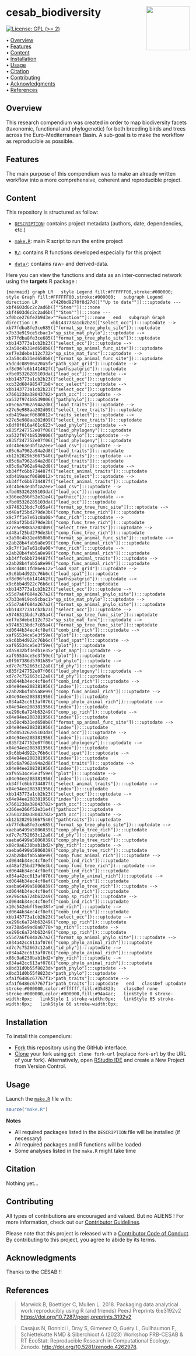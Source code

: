 
<!-- README.md is generated from README.Rmd. Please edit that file -->

# cesab_biodiversity <img src="figures/final_plot.png" align="right" style="float:right; height:120px;"/>

<!-- badges: start -->

[![License: GPL (\>=
2)](https://img.shields.io/badge/License-GPL%20%28%3E%3D%202%29-blue.svg)](https://choosealicense.com/licenses/gpl-2.0/)
<!-- badges: end -->

<p align="left">
• <a href="#overview">Overview</a><br> •
<a href="#features">Features</a><br> •
<a href="#content">Content</a><br> •
<a href="#installation">Installation</a><br> •
<a href="#usage">Usage</a><br> • <a href="#citation">Citation</a><br> •
<a href="#contributing">Contributing</a><br> •
<a href="#acknowledgments">Acknowledgments</a><br> •
<a href="#references">References</a>
</p>

## Overview

This research compendium was created in order to map biodiversity facets
(taxonomic, functional and phylogenetic) for both breeding birds and
trees across the Euro-Mediterranean Basin. A sub-goal is to make the
workflow as reproducible as possible.

## Features

The main purpose of this compendium was to make an already written
workflow into a more comprehensive, coherent and reproducible project.

## Content

This repository is structured as follow:

- [`DESCRIPTION`](https://github.com/MCartereau/cesab_biodiversity/tree/main/DESCRIPTION):
  contains project metadata (authors, date, dependencies, etc.)

- [`make.R`](https://github.com/MCartereau/cesab_biodiversity/tree/main/make.R):
  main R script to run the entire project

- [`R/`](https://github.com/MCartereau/cesab_biodiversity/tree/main/R):
  contains R functions developed especially for this project

- [`data/`](https://github.com/MCartereau/cesab_biodiversity/tree/main/data):
  contains raw- and derived-data.

Here you can view the functions and data as an inter-connected network
using the **targets** R package :

`{mermaid} graph LR   style Legend fill:#FFFFFF00,stroke:#000000;   style Graph fill:#FFFFFF00,stroke:#000000;   subgraph Legend     direction LR     x7420bd9270f8d27d([""Up to date""]):::uptodate --- xbf4603d6c2c2ad6b([""Stem""]):::none     xbf4603d6c2c2ad6b([""Stem""]):::none --- xf0bce276fe2b9d3e>""Function""]:::none   end   subgraph Graph     direction LR     xbb143773a1cb2b23(["select_occ"]):::uptodate --> xb77fdba8fe3ce685(["format_sp_tree_phylo_site"]):::uptodate     x7b33e919ce5cbac1>"sp_site_mat_phylo"]:::uptodate --> xb77fdba8fe3ce685(["format_sp_tree_phylo_site"]):::uptodate     xbb143773a1cb2b23(["select_occ"]):::uptodate --> x3a50c4b31ed650b8(["format_sp_animal_func_site"]):::uptodate     xef7e3debe112c732>"sp_site_mat_func"]:::uptodate --> x3a50c4b31ed650b8(["format_sp_animal_func_site"]):::uptodate     x5dcdc08906a20a5f>"path_spat_grid"]:::uptodate --> xf8d96fc6b141462f(["pathspatgrid"]):::uptodate     xfbd05326285103da(["load_occ"]):::uptodate --> xbb143773a1cb2b23(["select_occ"]):::uptodate     xcb32d684985471b8>"occ_select"]:::uptodate --> xbb143773a1cb2b23(["select_occ"]):::uptodate     x7661238a38043782>"path_occ"]:::uptodate --> xa532f974b8539006(["pathphylo"]):::uptodate     x05c6a7962a94a2d8(["load_traits"]):::uptodate --> x27e5e988aa202d09(["select_tree_traits"]):::uptodate     xdb419aacf0680012>"traits_select"]:::uptodate --> x27e5e988aa202d09(["select_tree_traits"]):::uptodate     x6df0f016a461c623>"load_phylo"]:::uptodate --> x835f247752e07f06(["load_phylogeny"]):::uptodate     xa532f974b8539006(["pathphylo"]):::uptodate --> x835f247752e07f06(["load_phylogeny"]):::uptodate     xdc4be63e3bf1a2ee>"load_csv"]:::uptodate --> x05c6a7962a94a2d8(["load_traits"]):::uptodate     xb12b2829b3667540(["pathtraits"]):::uptodate --> x05c6a7962a94a2d8(["load_traits"]):::uptodate     x05c6a7962a94a2d8(["load_traits"]):::uptodate --> xb34ffc6bb734487f(["select_animal_traits"]):::uptodate     xdb419aacf0680012>"traits_select"]:::uptodate --> xb34ffc6bb734487f(["select_animal_traits"]):::uptodate     xdc4be63e3bf1a2ee>"load_csv"]:::uptodate --> xfbd05326285103da(["load_occ"]):::uptodate     x366ee266f52e31e4(["pathocc"]):::uptodate --> xfbd05326285103da(["load_occ"]):::uptodate     x9746313bdc7c85a4(["format_sp_tree_func_site"]):::uptodate --> xd48af25bd279de3b(["comp_func_tree_rich"]):::uptodate     x9c7ff1e7e61c8a08>"func_rich"]:::uptodate --> xd48af25bd279de3b(["comp_func_tree_rich"]):::uptodate     x27e5e988aa202d09(["select_tree_traits"]):::uptodate --> xd48af25bd279de3b(["comp_func_tree_rich"]):::uptodate     x3a50c4b31ed650b8(["format_sp_animal_func_site"]):::uptodate --> x2ab28b4fab5a8e99(["comp_func_animal_rich"]):::uptodate     x9c7ff1e7e61c8a08>"func_rich"]:::uptodate --> x2ab28b4fab5a8e99(["comp_func_animal_rich"]):::uptodate     xb34ffc6bb734487f(["select_animal_traits"]):::uptodate --> x2ab28b4fab5a8e99(["comp_func_animal_rich"]):::uptodate     xb8cd4011fd86e612>"load_spat_grid"]:::uptodate --> x9c6bb4d922c76b6c(["load_spat"]):::uptodate     xf8d96fc6b141462f(["pathspatgrid"]):::uptodate --> x9c6bb4d922c76b6c(["load_spat"]):::uptodate     xbb143773a1cb2b23(["select_occ"]):::uptodate --> x55d7a6f684a267a2(["format_sp_animal_phylo_site"]):::uptodate     x7b33e919ce5cbac1>"sp_site_mat_phylo"]:::uptodate --> x55d7a6f684a267a2(["format_sp_animal_phylo_site"]):::uptodate     xbb143773a1cb2b23(["select_occ"]):::uptodate --> x9746313bdc7c85a4(["format_sp_tree_func_site"]):::uptodate     xef7e3debe112c732>"sp_site_mat_func"]:::uptodate --> x9746313bdc7c85a4(["format_sp_tree_func_site"]):::uptodate     xd0644b34ec4cf8ef(["comb_ind_rich"]):::uptodate --> xaf95534ce5e3f59e(["plot"]):::uptodate     x9c6bb4d922c76b6c(["load_spat"]):::uptodate --> xaf95534ce5e3f59e(["plot"]):::uptodate     xda5832bf3edb1e35>"plot_map"]:::uptodate --> xaf95534ce5e3f59e(["plot"]):::uptodate     x0f967386d5701b89>"id_phylo"]:::uptodate --> xd7c7c752663c12a8(["id_phy"]):::uptodate     x835f247752e07f06(["load_phylogeny"]):::uptodate --> xd7c7c752663c12a8(["id_phy"]):::uptodate     xd0644b34ec4cf8ef(["comb_ind_rich"]):::uptodate --> x04e94ee208381956(["index"]):::uptodate     x2ab28b4fab5a8e99(["comp_func_animal_rich"]):::uptodate --> x04e94ee208381956(["index"]):::uptodate     x034a42cc613af076(["comp_phylo_animal_rich"]):::uptodate --> x04e94ee208381956(["index"]):::uptodate     xe296c6a724b63249(["comp_sp_rich"]):::uptodate --> x04e94ee208381956(["index"]):::uptodate     x3a50c4b31ed650b8(["format_sp_animal_func_site"]):::uptodate --> x04e94ee208381956(["index"]):::uptodate     xfbd05326285103da(["load_occ"]):::uptodate --> x04e94ee208381956(["index"]):::uptodate     x835f247752e07f06(["load_phylogeny"]):::uptodate --> x04e94ee208381956(["index"]):::uptodate     x9c6bb4d922c76b6c(["load_spat"]):::uptodate --> x04e94ee208381956(["index"]):::uptodate     x05c6a7962a94a2d8(["load_traits"]):::uptodate --> x04e94ee208381956(["index"]):::uptodate     xaf95534ce5e3f59e(["plot"]):::uptodate --> x04e94ee208381956(["index"]):::uptodate     xb34ffc6bb734487f(["select_animal_traits"]):::uptodate --> x04e94ee208381956(["index"]):::uptodate     xbb143773a1cb2b23(["select_occ"]):::uptodate --> x04e94ee208381956(["index"]):::uptodate     x7661238a38043782>"path_occ"]:::uptodate --> x366ee266f52e31e4(["pathocc"]):::uptodate     x7661238a38043782>"path_occ"]:::uptodate --> xb12b2829b3667540(["pathtraits"]):::uptodate     xb77fdba8fe3ce685(["format_sp_tree_phylo_site"]):::uptodate --> xaeba6499a5806039(["comp_phylo_tree_rich"]):::uptodate     xd7c7c752663c12a8(["id_phy"]):::uptodate --> xaeba6499a5806039(["comp_phylo_tree_rich"]):::uptodate     x08c9a6230bab1bd2>"phy_rich"]:::uptodate --> xaeba6499a5806039(["comp_phylo_tree_rich"]):::uptodate     x2ab28b4fab5a8e99(["comp_func_animal_rich"]):::uptodate --> xd0644b34ec4cf8ef(["comb_ind_rich"]):::uptodate     xd48af25bd279de3b(["comp_func_tree_rich"]):::uptodate --> xd0644b34ec4cf8ef(["comb_ind_rich"]):::uptodate     x034a42cc613af076(["comp_phylo_animal_rich"]):::uptodate --> xd0644b34ec4cf8ef(["comb_ind_rich"]):::uptodate     xaeba6499a5806039(["comp_phylo_tree_rich"]):::uptodate --> xd0644b34ec4cf8ef(["comb_ind_rich"]):::uptodate     xe296c6a724b63249(["comp_sp_rich"]):::uptodate --> xd0644b34ec4cf8ef(["comb_ind_rich"]):::uptodate     x10c542ebff5ee38f>"ind_rich"]:::uptodate --> xd0644b34ec4cf8ef(["comb_ind_rich"]):::uptodate     xbb143773a1cb2b23(["select_occ"]):::uptodate --> xe296c6a724b63249(["comp_sp_rich"]):::uptodate     xa738a5e9ad8a8770>"sp_rich"]:::uptodate --> xe296c6a724b63249(["comp_sp_rich"]):::uptodate     x55d7a6f684a267a2(["format_sp_animal_phylo_site"]):::uptodate --> x034a42cc613af076(["comp_phylo_animal_rich"]):::uptodate     xd7c7c752663c12a8(["id_phy"]):::uptodate --> x034a42cc613af076(["comp_phylo_animal_rich"]):::uptodate     x08c9a6230bab1bd2>"phy_rich"]:::uptodate --> x034a42cc613af076(["comp_phylo_animal_rich"]):::uptodate     x0bd31d0b55f8823d>"path_phylo"]:::uptodate --> x0bd31d0b55f8823d>"path_phylo"]:::uptodate     xfa1f6486c67767f1>"path_traits"]:::uptodate --> xfa1f6486c67767f1>"path_traits"]:::uptodate   end   classDef uptodate stroke:#000000,color:#ffffff,fill:#354823;   classDef none stroke:#000000,color:#000000,fill:#94a4ac;   linkStyle 0 stroke-width:0px;   linkStyle 1 stroke-width:0px;   linkStyle 65 stroke-width:0px;   linkStyle 66 stroke-width:0px;`

## Installation

To install this compendium:

- [Fork](https://docs.github.com/en/get-started/quickstart/contributing-to-projects)
  this repository using the GitHub interface.
- [Clone](https://docs.github.com/en/repositories/creating-and-managing-repositories/cloning-a-repository)
  your fork using `git clone fork-url` (replace `fork-url` by the URL of
  your fork). Alternatively, open [RStudio
  IDE](https://posit.co/products/open-source/rstudio/) and create a New
  Project from Version Control.

## Usage

Launch the
[`make.R`](https://github.com/MCartereau/cesab_biodiversity/tree/main/make.R)
file with:

``` r
source("make.R")
```

**Notes**

- All required packages listed in the `DESCRIPTION` file will be
  installed (if necessary)
- All required packages and R functions will be loaded
- Some analyses listed in the `make.R` might take time

## Citation

Nothing yet…

## Contributing

All types of contributions are encouraged and valued. But no ALIENS !
For more information, check out our [Contributor
Guidelines](https://github.com/MCartereau/cesab_biodiversity/blob/main/CONTRIBUTING.md).

Please note that this project is released with a [Contributor Code of
Conduct](https://contributor-covenant.org/version/2/1/CODE_OF_CONDUCT.html).
By contributing to this project, you agree to abide by its terms.

## Acknowledgments

Thanks to the CESAB !!

## References

> Marwick B, Boettiger C, Mullen L. 2018. Packaging data analytical work
> reproducibly using R (and friends) PeerJ Preprints 6:e3192v2
> <https://doi.org/10.7287/peerj.preprints.3192v2>

> Casajus N, Bonnici I, Dray S, Gimenez O, Guéry L, Guilhaumon F,
> Schiettekatte NMD & Siberchicot A (2023) Workshop FRB-CESAB & RT
> EcoStat: Reproducible Research in Computational Ecology. Zenodo.
> <http://doi.org/10.5281/zenodo.4262978>.
